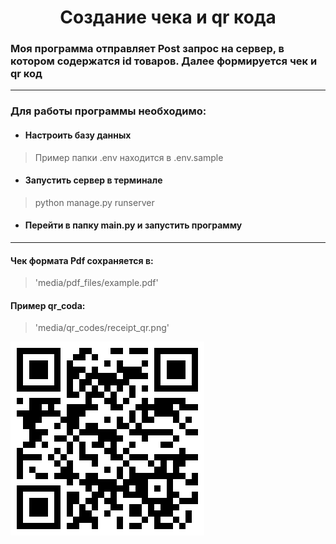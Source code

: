 <h1 align="center">Создание чека и qr кода</h1>
<h3> Моя программа отправляет Post запрос на сервер, в котором содержатся id товаров. Далее формируется чек и qr код</h3>

---

### Для работы программы необходимо:
* #### Настроить базу данных
> Пример папки .env находится в .env.sample
* #### Запустить сервер в терминале 
> python manage.py runserver
* #### Перейти в папку main.py и запустить программу

---
<h4> Чек формата Pdf сохраняется в: </h4>

> 'media/pdf_files/example.pdf'

<h4> Пример qr_coda: </h4>

> 'media/qr_codes/receipt_qr.png'

<img src="media/qr_codes/receipt_qr.png" alt="Пример qr_cod">

